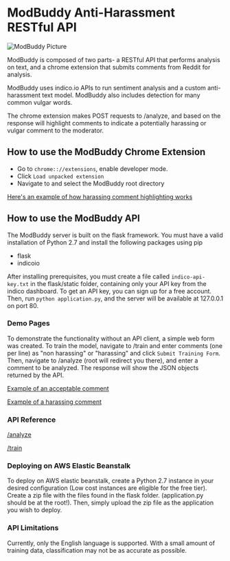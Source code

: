 # ModBuddy Anti-Harassment RESTful API

![ModBuddy Picture](https://github.com/jeremyroy/ModBuddy/blob/master/cube.png)

ModBuddy is composed of two parts- a RESTful API that performs analysis on text, and a chrome extension that submits comments from Reddit for analysis.

ModBuddy uses indico.io APIs to run sentiment analysis and a custom anti-harassment text model. ModBuddy also includes detection for many common vulgar words.

The chrome extension makes POST requests to /analyze, and based on the response will highlight comments to indicate a potentially harassing or vulgar comment to the moderator.

## How to use the ModBuddy Chrome Extension

- Go to `chrome:://extensions`, enable developer mode.
- Click `Load unpacked extension`
- Navigate to and select the ModBuddy root directory

[Here's an example of how harassing comment highlighting works](https://github.com/jeremyroy/ModBuddy/blob/python-flask-server/images/example_reddit.png)

## How to use the ModBuddy API

The ModBuddy server is built on the flask framework. You must have a valid installation of Python 2.7 and install the following packages using pip

* flask
* indicoio

After installing prerequisites, you must create a file called `indico-api-key.txt` in the flask/static folder, containing only your API key from the indico dashboard. To get an API key, you can sign up for a free account. Then, run `python application.py`, and the server will be available at 127.0.0.1 on port 80.

### Demo Pages

To demonstrate the functionality without an API client, a simple web form was created. To train the model, navigate to /train and enter comments (one per line) as "non harassing" or "harassing" and click `Submit Training Form`. Then, navigate to /analyze (root will redirect you there), and enter a comment to be analyzed. The response will show the JSON objects returned by the API.

[Example of an acceptable comment](https://github.com/jeremyroy/ModBuddy/blob/python-flask-server/images/cats_cute.png)

[Example of a harassing comment](https://github.com/jeremyroy/ModBuddy/blob/python-flask-server/images/smell_monkey.png)

### API Reference

[/analyze](https://github.com/jeremyroy/ModBuddy/blob/master/flask/docs/analyze.md)

[/train](https://github.com/jeremyroy/ModBuddy/blob/master/flask/docs/train.md)

### Deploying on AWS Elastic Beanstalk

To deploy on AWS elastic beanstalk, create a Python 2.7 instance in your desired configuration (Low cost instances are eligible for the free tier). Create a zip file with the files found in the flask folder. (application.py should be at the root!). Then, simply upload the zip file as the application you wish to deploy.

### API Limitations

Currently, only the English language is supported. With a small amount of training data, classification may not be as accurate as possible.
